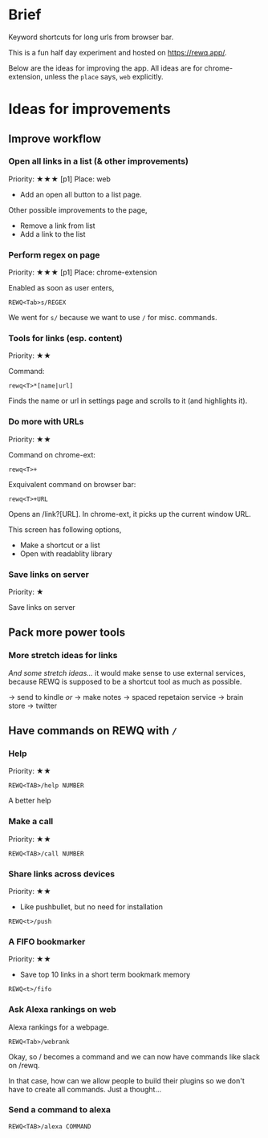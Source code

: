 # Brief

Keyword shortcuts for long urls from browser bar.

This is a fun half day experiment and hosted on https://rewq.app/.

Below are the ideas for improving the app. All ideas are for chrome-extension, unless the `place` says, `web` explicitly.


# Ideas for improvements

## Improve workflow


### Open all links in a list (& other improvements)

Priority: ★★★ [p1]
Place: web

- Add an open all button to a list page.

Other possible improvements to the page,
- Remove a link from list
- Add a link to the list

### Perform regex on page

Priority: ★★★ [p1]
Place: chrome-extension

Enabled as soon as user enters,

```
REWQ<Tab>s/REGEX
```

We went for `s/` because we want to use `/` for misc. commands.


### Tools for links (esp. content)

Priority: ★★


Command:
```
rewq<T>*[name|url]
```

Finds the name or url in settings page and scrolls to it (and highlights it).


### Do more with URLs
Priority: ★★

Command on chrome-ext:
```
rewq<T>+
```

Exquivalent command on browser bar:
```
rewq<T>+URL
```

Opens an /link?[URL]. In chrome-ext, it picks up the current window URL.

This screen has following options,

* Make a shortcut or a list
* Open with readablity library



### Save links on server

Priority: ★


Save links on server


## Pack more power tools


### More stretch ideas for links

_And some stretch ideas..._ it would make sense to use external services, because REWQ is supposed to be a shortcut tool as much as possible.

-> send to kindle _or_
-> make notes
-> spaced repetaion service
-> brain store
-> twitter


## Have commands on REWQ with `/`

### Help

Priority: ★★

```
REWQ<TAB>/help NUMBER
```

A better help


### Make a call

Priority: ★★

```
REWQ<TAB>/call NUMBER
```

### Share links across devices

Priority: ★★

- Like pushbullet, but no need for installation

```
REWQ<t>/push
```

### A FIFO bookmarker

Priority: ★★

- Save top 10 links in a short term bookmark memory

```
REWQ<t>/fifo
```

### Ask Alexa rankings on web

Alexa rankings for a webpage.

```
REWQ<Tab>/webrank
```

Okay, so / becomes a command and we can now have commands like slack on /rewq.

In that case, how can we allow people to build their plugins so we don't have to create all commands. Just a thought...



### Send a command to alexa

```
REWQ<TAB>/alexa COMMAND
```

